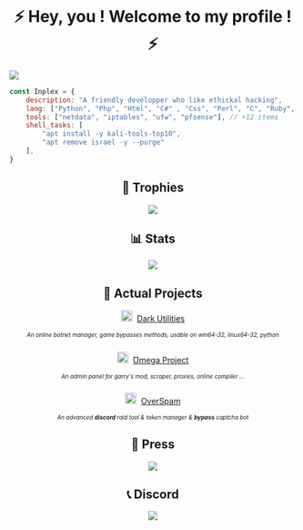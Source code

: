 <h1 align="center">⚡️ Hey, you ! Welcome to my profile ! ⚡️</h1>

<img src="https://cdn.discordapp.com/attachments/955182908086308896/955182969012776960/e787cc3204b99a72af9a3a44c37f9e71.jpg">

```javascript
const Inplex = {
    description: "A friendly developper who like ethickal hacking",
    lang: ["Python", "Php", "Html", "C#" , "Css", "Perl", "C", "Ruby", "Java" , "Js"], // Most used ones
    tools: ["netdata", "iptables", "ufw", "pfsense"], // +12 items
    shell_tasks: [
        "apt install -y kali-tools-top10",
        "apt remove israel -y --purge"
    ],
}
```

<h2 align="center">🥇 Trophies</h2>
<p align="center">
    <img src="https://github-profile-trophy.vercel.app/?username=inplex-sys&amp;theme=dracula&amp;margin-w=15&amp;margin-h=15&amp;column=7" style="max-width:100%;">
</p>

<h2 align="center">📊 Stats</h2>
<p align="center"><img src="https://github-readme-stats.vercel.app/api?username=inplex-sys&amp;theme=dracula&amp;show_icons=true"></p>

<h2 align="center">📌 Actual Projects</h2>
    <p align="center">
        <img width="20" src="https://cdn.app.com/attachments/822589448143110174/942414947013513246/favicon.png">&nbsp;
        <a href="https://dark-utilities.com/?from=github.com">
            Dark Utilities
        </a>
    </p>
    <h6 style="font-size: 10px;" align="center">An online botnet manager, game bypasses methods, usable on win64-32, linux64-32, python</h6>
    <p align="center">
        <img width="20" src="https://user-images.githubusercontent.com/69421356/132992532-cab4ec4e-d08c-48cb-89be-b43791ead1bc.png">&nbsp;
        <a href="https://omega-project.com/?from=github.com">
            Ʊmega Project
        </a>
    </p>
    <h6 style="font-size: 10px;" align="center">An admin panel for garry's mod, scraper, proxies, online compiler ...</h6>
    <p align="center">
        <img width="20" src="https://user-images.githubusercontent.com/69421356/132992407-b12ab596-95d1-4739-851f-930e9fa5c952.png">&nbsp;
        <a href="https://over-spam.com/?from=github.com">
            OverSpam
        </a>
    </p>
    <h6 style="font-size: 10px;" align="center">An advanced <b>discord</b> raid tool & token manager & <b>bypass</b> captcha bot</h6>
<h2 align="center">📃 Press</h2></center>
<a href="https://discord.com">
    <p align="center"><img src="https://discord.com/api/guilds/821649812058275840/widget.png?style=banner2"></p>
</a> 
    
<h2 align="center">📞 Discord</h2>

<a href="https://discord.com/users/929494725667483658">
    <p align="center"><img src="https://cdn.discordapp.com/attachments/964977919283826748/976579565856120882/unknown.png"></p>
</a>
